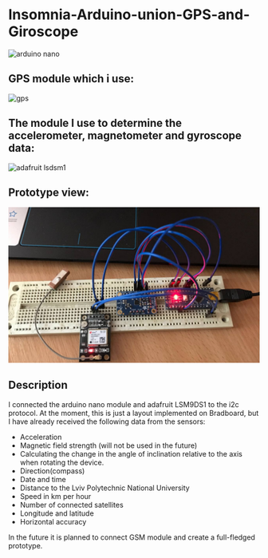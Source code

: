 # Insomnia-Arduino-union-GPS-and-Giroscope
![arduino nano](https://i2.wp.com/www.teachmemicro.com/wp-content/uploads/2019/06/Arduino-Nano-pinout.jpg?fit=1500%2C1500&ssl=1)
## GPS module which i use:
![gps](https://cdn.shopify.com/s/files/1/2187/3161/products/Ublox_NEO-6M_GPS_UART_Module_Breakout_with_Antenna_2_1024x.png?v=1571708736, "GPS module NEO-6M")
## The module I use to determine the accelerometer, magnetometer and gyroscope data:
![adafruit lsdsm1](https://cdn-learn.adafruit.com/guides/images/000/001/574/medium800/combo.jpg)
## Prototype view:
![Snapshot1](image_2022-06-06_15-55-46.png)
## Description
I connected the arduino nano module and adafruit LSM9DS1 to the i2c protocol. At the moment, this is just a layout implemented on Bradboard, but I have already received the following data from the sensors:
+ Acceleration
+ Magnetic field strength (will not be used in the future)
+ Calculating the change in the angle of inclination relative to the axis when rotating the device.
+ Direction(compass)
+ Date and time
+ Distance to the Lviv Polytechnic National University
+ Speed in km per hour
+ Number of connected satellites
+ Longitude and latitude
+ Horizontal accuracy

In the future it is planned to connect GSM module and create a full-fledged prototype.

